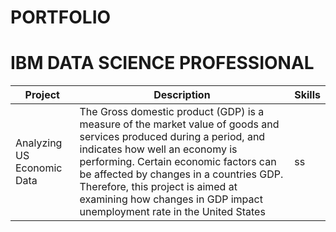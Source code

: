 # PORTFOLIO


# IBM DATA SCIENCE PROFESSIONAL 




|Project     |Description    |Skills|     
|------------| --------------|-------|
| Analyzing US Economic Data| The Gross domestic product (GDP) is a measure of the market value of goods and services produced during a period, and indicates how well an economy is performing. Certain economic factors can be affected by changes in a countries GDP. Therefore, this project is aimed at examining how changes in GDP impact unemployment rate in the United States|ss|
